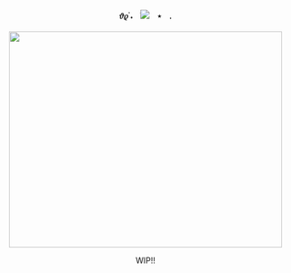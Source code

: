 
<h4 align="center"
 
𝜗𝜚 ࣪˖ㅤׂ![](https://komarev.com/ghpvc/?username=utagez&color=868686)ㅤ⋆ㅤ.

 </h4>
<p align="center">

<p align="center">
<img src="https://64.media.tumblr.com/ab1e892ef547ffbb696c1413b6988a89/51496773fb4b8733-eb/s640x960/d2857ac85476c6b7ebc2e4e0d73783fdd5e58517.pnj" width="480" height="380"> </p> 

<p align="center"> WIP!!
